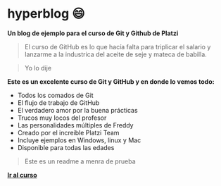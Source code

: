 # **hyperblog** 😄
**Un blog de ejemplo para el curso de Git y Github de Platzi**

> El curso de GitHub es lo que hacía falta para triplicar el salario y lanzarme a la industrica del aceite de seje y mateca de babilla. 

> Yo lo dije


**Este es un excelente curso de Git y GitHub y en donde lo vemos todo:**
- Todos los comados de Git
- El flujo de trabajo de GitHub
- El verdadero amor por la buena prácticas
- Trucos muy locos del profesor
- Las personalidades múltiples de Freddy
- Creado por el increible Platzi Team
- Incluye ejemplos en Windows, linux y Mac
- Disponible para todas las edades

> Este es un readme a menra de prueba

[**Ir al curso**](https://platzi.com/clases/1557-git-github/19977-readmemd-es-una-excelente-practica/ "Ir al curso")


